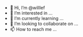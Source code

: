 - 👋 Hi, I’m @willlef
- 👀 I’m interested in ...
- 🌱 I’m currently learning ...
- 💞️ I’m looking to collaborate on ...
- 📫 How to reach me ...

<!---
willlef/willlef is a ✨ special ✨ repository because its `README.md` (this file) appears on your GitHub profile.
You can click the Preview link to take a look at your changes.
--->
